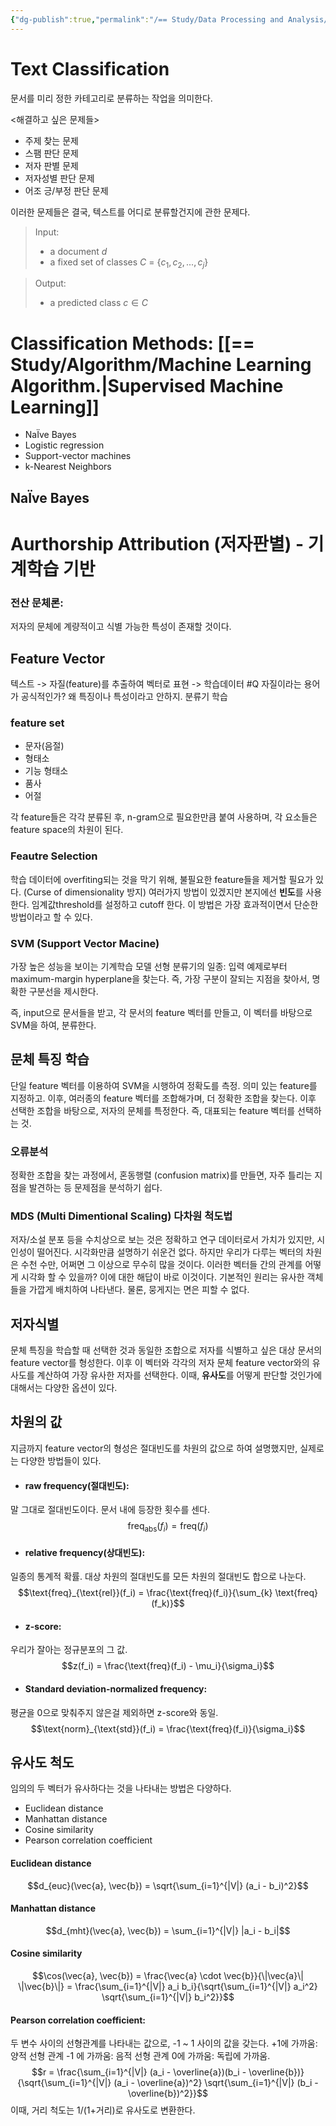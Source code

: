 ```yaml
---
{"dg-publish":true,"permalink":"/== Study/Data Processing and Analysis/Text Classification/","created":"2023-12-19T19:11:46.000+09:00","updated":"2025-01-14T15:33:44.000+09:00"}
---
```


# Text Classification
문서를 미리 정한 카테고리로 분류하는 작업을 의미한다.

<해결하고 싶은 문제들>
- 주제 찾는 문제
- 스팸 판단 문제
- 저자 판별 문제
- 저자성별 판단 문제
- 어조 긍/부정 판단 문제

이러한 문제들은 결국, 텍스트를 어디로 분류할건지에 관한 문제다.

> Input:
> - a document $d$
> - a fixed set of classes $C$ = {$c_1, c_2,..., c_j$}

> Output:
> - a predicted class $c \in C$

# Classification Methods: [[== Study/Algorithm/Machine Learning Algorithm.\|Supervised Machine Learning]]

- NaÏve Bayes
- Logistic regression
- Support-vector machines
- k-Nearest Neighbors

## NaÏve Bayes


# Aurthorship Attribution (저자판별) - 기계학습 기반

### 전산 문체론:
저자의 문체에 계량적이고 식별 가능한 특성이 존재할 것이다.

## Feature Vector

텍스트 -> 자질(feature)를 추출하여 벡터로 표현 -> 학습데이터 #Q 자질이라는 용어가 공식적인가? 왜 특징이나 특성이라고 안하지.
분류기 학습

### feature set
- 문자(음절)
- 형태소
- 기능 형태소
- 품사
- 어절

각 feature들은 각각 분류된 후, n-gram으로 필요한만큼 붙여 사용하며, 각 요소들은 feature space의 차원이 된다.

### Feautre Selection
학습 데이터에 overfiting되는 것을 막기 위해, 불필요한 feature들을 제거할 필요가 있다. (Curse of dimensionality 방지)
여러가지 방법이 있겠지만 본지에선 **빈도**를 사용한다.
임계값threshold를 설정하고 cutoff 한다. 이 방법은 가장 효과적이면서 단순한 방법이라고 할 수 있다.

### SVM (Support Vector Macine)
가장 높은 성능을 보이는 기계학습 모델
선형 분류기의 일종: 입력 예제로부터 maximum-margin hyperplane을 찾는다. 즉, 가장 구분이 잘되는 지점을 찾아서, 명확한 구분선을 제시한다.

즉, input으로 문서들을 받고, 각 문서의 feature 벡터를 만들고, 이 벡터를 바탕으로 SVM을 하여, 분류한다.

## 문체 특징 학습
단일 feature 벡터를 이용하여 SVM을 시행하여 정확도를 측정.
의미 있는 feature를 지정하고. 이후, 여러종의 feature 벡터를 조합해가며, 더 정확한 조합을 찾는다. 이후 선택한 조합을 바탕으로, 저자의 문체를 특정한다. 즉, 대표되는 feature 벡터를 선택하는 것.

### 오류분석
정확한 조합을 찾는 과정에서, 혼동행렬 (confusion matrix)를 만들면, 자주 틀리는 지점을 발견하는 등 문제점을 분석하기 쉽다.

### MDS (Multi Dimentional Scaling) 다차원 척도법
저자/소설 분포 등을 수치상으로 보는 것은 정확하고 연구 데이터로서 가치가 있지만, 시인성이 떨어진다. 시각화만큼 설명하기 쉬운건 없다. 하지만 우리가 다루는 벡터의 차원은 수천 수만, 어쩌면 그 이상으로 무수히 많을 것이다. 이러한 벡터들 간의 관계를 어떻게 시각화 할 수 있을까?
이에 대한 해답이 바로 이것이다. 기본적인 원리는 유사한 객체들을 가깝게 배치하여 나타낸다. 물론, 뭉게지는 면은 피할 수 없다.


## 저자식별
문체 특징을 학습할 때 선택한 것과 동일한 조합으로 저자를 식별하고 싶은 대상 문서의 feature vector를 형성한다. 이후 이 벡터와 각각의 저자 문체 feature vector와의 유사도를 계산하여 가장 유사한 저자를 선택한다.
이때, **유사도**를 어떻게 판단할 것인가에 대해서는 다양한 옵션이 있다.

## 차원의 값
지금까지 feature vector의 형성은 절대빈도를 차원의 값으로 하여 설명했지만, 실제로는 다양한 방법들이 있다.

- #### raw frequency(절대빈도):
말 그대로 절대빈도이다. 문서 내에 등장한 횟수를 센다.
$$\text{freq}_{\text{abs}}(f_i) = \text{freq}(f_i)$$
- #### relative frequency(상대빈도):
일종의 통계적 확률. 대상 차원의 절대빈도를 모든 차원의 절대빈도 합으로 나눈다.
$$\text{freq}_{\text{rel}}(f_i) = \frac{\text{freq}(f_i)}{\sum_{k} \text{freq}(f_k)}$$
- #### z-score:
우리가 잘아는 정규분포의 그 값.
$$z(f_i) = \frac{\text{freq}(f_i) - \mu_i}{\sigma_i}$$
- #### Standard deviation-normalized frequency:
평균을 0으로 맞춰주지 않은걸 제외하면 z-score와 동일.
$$\text{norm}_{\text{std}}(f_i) = \frac{\text{freq}(f_i)}{\sigma_i}$$

## 유사도 척도
임의의 두 벡터가 유사하다는 것을 나타내는 방법은 다양하다.
- Euclidean distance
- Manhattan distance
- Cosine similarity
- Pearson correlation coefficient

#### Euclidean distance
$$d_{euc}(\vec{a}, \vec{b}) = \sqrt{\sum_{i=1}^{|V|} (a_i - b_i)^2}$$
#### Manhattan distance
$$d_{mht}(\vec{a}, \vec{b}) = \sum_{i=1}^{|V|} |a_i - b_i|$$
#### Cosine similarity
$$\cos(\vec{a}, \vec{b}) = \frac{\vec{a} \cdot \vec{b}}{\|\vec{a}\| \|\vec{b}\|} = \frac{\sum_{i=1}^{|V|} a_i b_i}{\sqrt{\sum_{i=1}^{|V|} a_i^2} \sqrt{\sum_{i=1}^{|V|} b_i^2}}$$

#### Pearson correlation coefficient:
두 변수 사이의 선형관계를 나타내는 값으로, -1 ~ 1 사이의 값을 갖는다.
	+1에 가까움: 양적 선형 관계
	-1 에 가까움: 음적 선형 관계
	0에 가까움: 독립에 가까움.
$$r = \frac{\sum_{i=1}^{|V|} (a_i - \overline{a})(b_i - \overline{b})}{\sqrt{\sum_{i=1}^{|V|} (a_i - \overline{a})^2} \sqrt{\sum_{i=1}^{|V|} (b_i - \overline{b})^2}}$$
이때, 거리 척도는 1/(1+거리)로 유사도로 변환한다.
